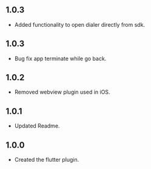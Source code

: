## 1.0.3

- Added functionality to open dialer directly from sdk.

## 1.0.3

- Bug fix app terminate while go back.

## 1.0.2

- Removed webview plugin used in iOS.

## 1.0.1

- Updated Readme.

## 1.0.0

- Created the flutter plugin.
